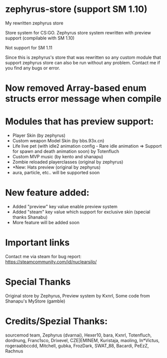 # zephyrus-store (support SM 1.10)
My rewritten zephyrus store

Store system for CS:GO.
Zephyrus store system rewritten with preview support (compilable with SM 1.10) 

Not support for SM 1.11

Since this is zephyrus's store that was rewritten so any custom module that support zephyrus store can also be run without any problem. Contact me if you find any bugs or error.

# Now removed Array-based enum structs error message when compile

# Modules that has preview support:
- Player Skin (by zephyrus)
- Custom weapon Model Skin  (by bbs.93x.cn)
- Life live pet (with idle2 animation config - Rare idle animation => Support for spawn and death animation soon) by Totenfluch
- Custom MVP music (by kento and shanapu)
- Zombie reloaded playerclasses (original by zephyrus)
- *New: Hats preview (original by zephyrus)
- aura, particle, etc.. will be supported soon
# New feature added:
- Added "preview" key value enable preview system
- Added "steam" key value which support for exclusive skin (special thanks Shanabu)
- More feature will be added soon

# Important links
Contact me via steam for bug report:
https://steamcommunity.com/id/nuclearsilo/

# Special Thanks
Original store by Zephyrus, Preview system by Kxnrl, Some code from Shanapu's MyStore (gamble)

# Credits/Spezial Thanks:
sourcemod team, Zephyrus (dvarnai), Hexer10, bara, Kxnrl, Totenfluch, dordnung, Franc1sco, Drixevel, CZE|EMINEM, Kuristaja, maoling, In*Victus, rogeraabbccdd, Mitchell, gubka, FrozDark, SWAT_88, Bacardi, PeEzZ, Rachnus
